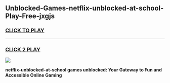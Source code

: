
## Unblocked-Games-netflix-unblocked-at-school-Play-Free-jxgjs
<h3>
<a href="https://premium76.site?title=netflix-unblocked-at-school&ref=19M">CLICK TO PLAY</a></h3>
<hr>

<h3>
<a href="https://premium76.site?title=netflix-unblocked-at-school&ref=19M">CLICK 2 PLAY</a>
  
</h3>

<a href="https://premium76.site?title=netflix-unblocked-at-school&ref=19M"><img src="https://clearcache.store/games.png"></a>


**netflix-unblocked-at-school games unblocked: Your Gateway to Fun and Accessible Online Gaming**
